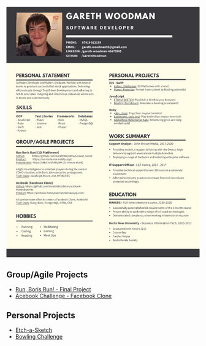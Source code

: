 ![](https://github.com/GarethWoodman/GitHub_CV/blob/master/gareth_woodman_cv.png)

## Group/Agile Projects
* [Run, Boris Run! - Final Project](https://github.com/edmond-b/Covid_Game)
* [Acebook Challenge - Facebook Clone](https://github.com/cmb84scd/acebook-HoneyBunnies)

## Personal Projects
* [Etch-a-Sketch](https://garethwoodman.github.io/ETCH-A-SKETCH/)
* [Bowling Challenge](https://garethwoodman.github.io/bowling-challenge/)
